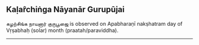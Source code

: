 ## Kaḷar̂chiṅga Nāyanār Gurupūjai
கழற்சிங்க நாயனார் குருபூஜை is observed on Apabharaṇī nakṣhatram day of Vṛṣabhaḥ (solar) month (praatah/paraviddha).



---

